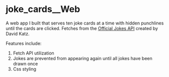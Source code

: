 # joke_cards__Web

A web app I built that serves ten joke cards at a time with hidden punchlines until the cards are clicked. 
Fetches from the [Official Jokes API](https://github.com/15Dkatz/official_joke_api) created by David Katz.

Features include:
  1. Fetch API utilization
  1. Jokes are prevented from appearing again until all jokes have been drawn once
  1. Css styling
